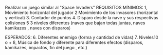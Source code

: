 Realizar un juego similar al "Space Invaders"
REQUISITOS 
MÍNIMOS:
1, Movimiento horizontal del jugador
2 Movimiento de los invasores (horizontal y vertical)
3. Contador de puntos
4. Disparo desde la nave y sus respectivas colisiones
5  3 niveles diferentes (naves que bajan todas juntas, naves kamikazes , naves con disparos)
  
ESPERADOS: 
6. Diferentes enemigo (forma y cantidad de vidas)
7. Niveles10 o +
8, Música de fondo y diferente para diferentes efectos (disparos, kamikazes, impactos, fin del juego , etc.)
